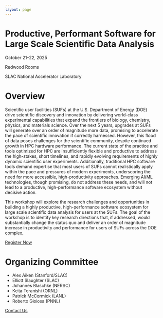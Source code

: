 ```yaml
---
layout: page
---
```


<h1 class="h1-display text-center">Productive, Performant Software for Large Scale Scientific Data Analysis</h1>

<div class="mx-5 my-5 p-4 text-center text-white rounded-3" style="background: rgb(var(--bs-primary-rgb));">
  <p class="lead">October 21&ndash;22, 2025</p>
  <p class="lead">Redwood Rooms</p>
  <p class="lead mb-0">SLAC National Accelerator Laboratory</p>
</div>

# Overview

Scientific user facilities (SUFs) at the U.S. Department of Energy (DOE) drive scientific discovery and innovation by delivering world-class experimental capabilities that expand the frontiers of biology, chemistry, physics, and materials science. Over the next 5 years, upgrades at SUFs will generate over an order of magnitude more data, promising to accelerate the pace of scientific innovation if correctly harnessed. However, this flood of data poses challenges for the scientific community, despite continued growth in HPC hardware performance. The current state of the practice and tools optimized for HPC are insufficiently flexible and productive to address the high-stakes, short timelines, and rapidly evolving requirements of highly dynamic scientific user experiments. Additionally, traditional HPC software tools demand expertise that most users of SUFs cannot realistically apply within the pace and pressures of modern experiments, underscoring the need for more accessible, high-productivity approaches. Emerging AI/ML technologies, though promising, do not address these needs, and will not lead to a productive, high-performance software ecosystem without decisive action.

This workshop will explore the research challenges and opportunities in building a highly productive, high-performance software ecosystem for large scale scientific data analysis for users at the SUFs. The goal of the workshop is to identify key research directions that, if addressed, would substantially change the status quo and deliver an order of magnitude increase in productivity and performance for users of SUFs across the DOE complex.

<div class="text-center my-4">
  <a class="btn btn-primary btn-lg" role="button" href="{{ "/register" | relative_url }}">Register Now</a>
</div>

# Organizing Committee

 * Alex Aiken (Stanford/SLAC)
 * Elliott Slaughter (SLAC)
 * Johannes Blaschke (NERSC)
 * Keita Teranishi (ORNL)
 * Patrick McCormick (LANL)
 * Roberto Gioiosa (PNNL)

<div class="text-center mt-4 mb-1">
  <a class="btn btn-primary btn-lg" role="button" href="mailto:eslaught@slac.stanford.edu">Contact Us</a>
</div>
